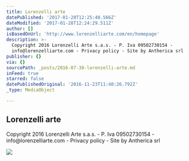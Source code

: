 ```yaml
---
title: Lorenzelli arte
datePublished: '2017-01-28T12:25:40.566Z'
dateModified: '2017-01-28T12:24:29.511Z'
author: []
isBasedOnUrl: 'http://www.lorenzelliarte.com/en/homepage'
description: >-
  Copyright 2016 Lorenzelli Arte s.a.s. - P. Iva 09502730154 -
  info@lorenzelliarte.com - Privacy policy - Site by Antherica srl
publisher: {}
via: {}
sourcePath: _posts/2016-07-30-lorenzelli-arte.md
inFeed: true
starred: false
datePublishedOriginal: '2016-11-23T11:40:26.792Z'
_type: MediaObject

---
```

<article style=""><h1>Lorenzelli arte</h1><p>Copyright 2016 Lorenzelli Arte s.a.s. - P. Iva 09502730154 - info@lorenzelliarte.com - Privacy policy - Site by Antherica srl</p><img src="http://www.lorenzelliarte.com/en/binary_files/slider/resisedimg/slider.555.slider_45251.jpg" /></article>